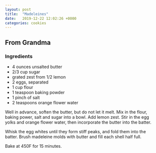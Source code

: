 ```yaml
---
layout: post
title:  "Madeleines"
date:   2019-12-22 12:02:26 +0000
categories: cookies
---
```


## From Grandma
### Ingredients
* 4 ounces unsalted butter
* 2/3 cup sugar
* grated zest from 1/2 lemon
* 2 eggs, separated
* 1 cup flour
* 1 teaspoon baking powder
* 1 pinch of salt
* 2 teaspoons orange flower water


Well in advance, soften the butter, but do not let it melt. Mix in the flour, baking power, salt and sugar into a bowl. Add lemon zest. Stir in the egg yolks and orange flower water, then incorporate the butter into the batter. 


Whisk the egg whites until they form stiff peaks, and fold them into the batter. Brush madeleine molds with butter and fill each shell half full.


Bake at 450F for 15 minutes.
